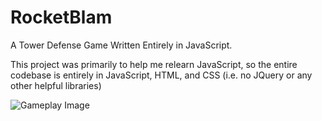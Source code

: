 # RocketBlam
A Tower Defense Game Written Entirely in JavaScript.

This project was primarily to help me relearn JavaScript, so the entire codebase is entirely in JavaScript, HTML, and CSS (i.e. no JQuery or any other helpful libraries)

![Gameplay Image](https://github.com/DGeisz/RocketBlam/edit/master/gameplay.png)
